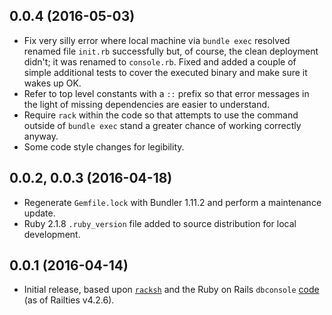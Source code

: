 ## 0.0.4 (2016-05-03)

* Fix very silly error where local machine via `bundle exec` resolved renamed file `init.rb` successfully but, of course, the clean deployment didn't; it was renamed to `console.rb`. Fixed and added a couple of simple additional tests to cover the executed binary and make sure it wakes up OK.
* Refer to top level constants with a `::` prefix so that error messages in the light of missing dependencies are easier to understand.
* Require `rack` within the code so that attempts to use the command outside of `bundle exec` stand a greater chance of working correctly anyway.
* Some code style changes for legibility.

## 0.0.2, 0.0.3 (2016-04-18)

* Regenerate `Gemfile.lock` with Bundler 1.11.2 and perform a maintenance update.
* Ruby 2.1.8 `.ruby_version` file added to source distribution for local development.

## 0.0.1 (2016-04-14)

* Initial release, based upon [`racksh`](https://github.com/sickill/racksh) and the Ruby on Rails `dbconsole` [code](https://github.com/rails/rails/blob/master/railties/lib/rails/commands/dbconsole.rb) (as of Railties v4.2.6).
